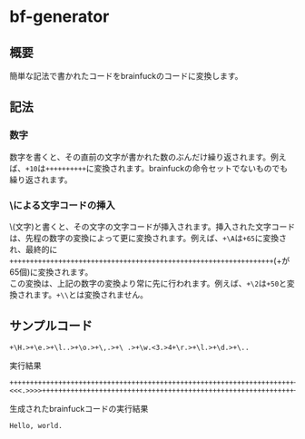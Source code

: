 # bf-generator

## 概要

簡単な記法で書かれたコードをbrainfuckのコードに変換します。

## 記法

### 数字

数字を書くと、その直前の文字が書かれた数のぶんだけ繰り返されます。例えば、```+10```は```++++++++++```に変換されます。brainfuckの命令セットでないものでも繰り返されます。

### \による文字コードの挿入

\\(文字)と書くと、その文字の文字コードが挿入されます。挿入された文字コードは、先程の数字の変換によって更に変換されます。例えば、```+\A```は```+65```に変換され、最終的に```+++++++++++++++++++++++++++++++++++++++++++++++++++++++++++++++++```(+が65個)に変換されます。  
この変換は、上記の数字の変換より常に先に行われます。例えば、```+\2```は```+50```と変換されます。```+\\```とは変換されません。

## サンプルコード

```
+\H.>+\e.>+\l..>+\o.>+\,.>+\ .>+\w.<3.>4+\r.>+\l.>+\d.>+\..
```

実行結果

```
++++++++++++++++++++++++++++++++++++++++++++++++++++++++++++++++++++++++.>+++++++++++++++++++++++++++++++++++++++++++++++++++++++++++++++++++++++++++++++++++++++++++++++++++++.>++++++++++++++++++++++++++++++++++++++++++++++++++++++++++++++++++++++++++++++++++++++++++++++++++++++++++++..>+++++++++++++++++++++++++++++++++++++++++++++++++++++++++++++++++++++++++++++++++++++++++++++++++++++++++++++++.>++++++++++++++++++++++++++++++++++++++++++++.>++++++++++++++++++++++++++++++++.>+++++++++++++++++++++++++++++++++++++++++++++++++++++++++++++++++++++++++++++++++++++++++++++++++++++++++++++++++++++++.<<<.>>>>++++++++++++++++++++++++++++++++++++++++++++++++++++++++++++++++++++++++++++++++++++++++++++++++++++++++++++++++++.>++++++++++++++++++++++++++++++++++++++++++++++++++++++++++++++++++++++++++++++++++++++++++++++++++++++++++++.>++++++++++++++++++++++++++++++++++++++++++++++++++++++++++++++++++++++++++++++++++++++++++++++++++++.>++++++++++++++++++++++++++++++++++++++++++++++.
```

生成されたbrainfuckコードの実行結果

```
Hello, world.
```